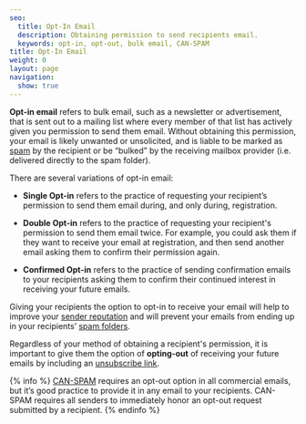 ```yaml
---
seo:
  title: Opt-In Email
  description: Obtaining permission to send recipients email.
  keywords: opt-in, opt-out, bulk email, CAN-SPAM
title: Opt-In Email
weight: 0
layout: page
navigation:
  show: true
---
```


**Opt-in email** refers to bulk email, such as a newsletter or advertisement, that is sent out to a mailing list where every member of that list has actively given you permission to send them email. Without obtaining this permission, your email is likely unwanted or unsolicited, and is liable to be marked as [spam]({{root_url}}/Glossary/spam.html) by the recipient or be “bulked” by the receiving mailbox provider (i.e. delivered directly to the spam folder).

There are several variations of opt-in email:

- **Single Opt-in** refers to the practice of requesting your recipient’s permission to send them email during, and only during, registration.

- **Double Opt-in** refers to the practice of requesting your recipient's permission to send them email twice. For example, you could ask them if they want to receive your email at registration, and then send another email asking them to confirm their permission again.

- **Confirmed Opt-in** refers to the practice of sending confirmation emails to your recipients asking them to confirm their continued interest in receiving your future emails.

Giving your recipients the option to opt-in to receive your email will help to improve your [sender reputation]({{root_url}}/Glossary/sender_reputation.html) and will prevent your emails from ending up in your recipients’ [spam folders]({{root_url}}/Glossary/bulk_mail_folder.html).

Regardless of your method of obtaining a recipient's permission, it is important to give them the option of **opting-out** of receiving your future emails by including an [unsubscribe link]({{root_url}}/User_Guide/Suppressions/index.html).

{% info %}
[CAN-SPAM]({{root_url}}/Glossary/can_spam.html) requires an opt-out option in all commercial emails, but it’s good practice to provide it in any email to your recipients. CAN-SPAM requires all senders to immediately honor an opt-out request submitted by a recipient.
{% endinfo %}
